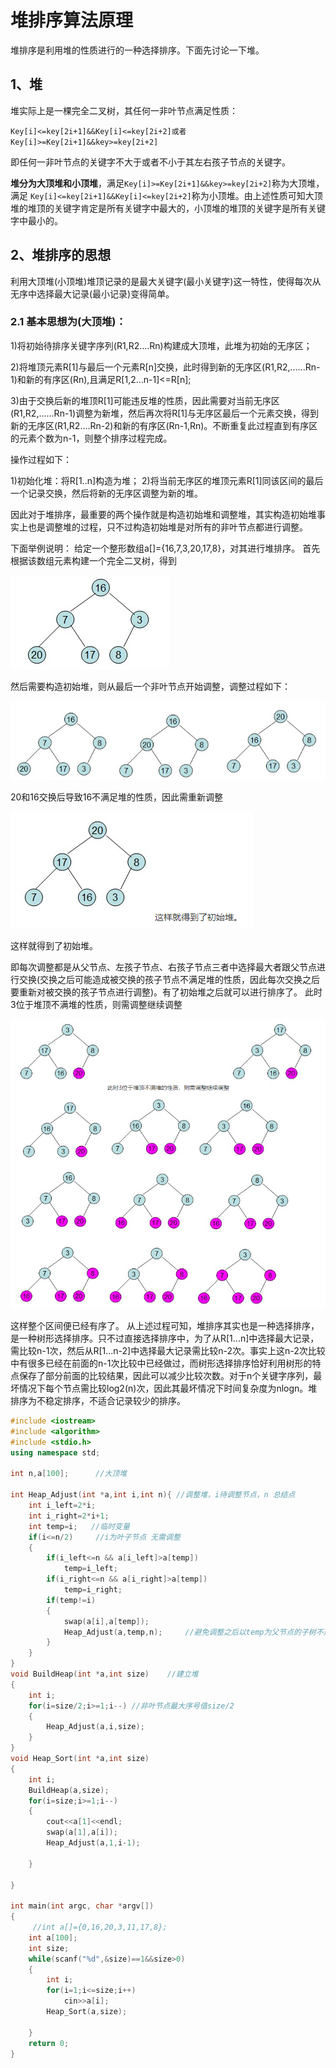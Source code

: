 # 堆排序算法原理

 堆排序是利用堆的性质进行的一种选择排序。下面先讨论一下堆。

## 1、堆

堆实际上是一棵完全二叉树，其任何一非叶节点满足性质：

`Key[i]<=key[2i+1]&&Key[i]<=key[2i+2]或者Key[i]>=Key[2i+1]&&key>=key[2i+2]`

即任何一非叶节点的关键字不大于或者不小于其左右孩子节点的关键字。

**堆分为大顶堆和小顶堆**，满足`Key[i]>=Key[2i+1]&&key>=key[2i+2]`称为大顶堆，满足 `Key[i]<=key[2i+1]&&Key[i]<=key[2i+2]`称为小顶堆。由上述性质可知大顶堆的堆顶的关键字肯定是所有关键字中最大的，小顶堆的堆顶的关键字是所有关键字中最小的。

## 2、堆排序的思想

利用大顶堆(小顶堆)堆顶记录的是最大关键字(最小关键字)这一特性，使得每次从无序中选择最大记录(最小记录)变得简单。

### 2.1 基本思想为(大顶堆)：

1)将初始待排序关键字序列(R1,R2....Rn)构建成大顶堆，此堆为初始的无序区；

2)将堆顶元素R[1]与最后一个元素R[n]交换，此时得到新的无序区(R1,R2,......Rn-1)和新的有序区(Rn),且满足R[1,2...n-1]<=R[n]; 

3)由于交换后新的堆顶R[1]可能违反堆的性质，因此需要对当前无序区(R1,R2,......Rn-1)调整为新堆，然后再次将R[1]与无序区最后一个元素交换，得到新的无序区(R1,R2....Rn-2)和新的有序区(Rn-1,Rn)。不断重复此过程直到有序区的元素个数为n-1，则整个排序过程完成。

操作过程如下：

1)初始化堆：将R[1..n]构造为堆；
2)将当前无序区的堆顶元素R[1]同该区间的最后一个记录交换，然后将新的无序区调整为新的堆。

因此对于堆排序，最重要的两个操作就是构造初始堆和调整堆，其实构造初始堆事实上也是调整堆的过程，只不过构造初始堆是对所有的非叶节点都进行调整。

下面举例说明：
给定一个整形数组a[]={16,7,3,20,17,8}，对其进行堆排序。
首先根据该数组元素构建一个完全二叉树，得到

![heap1](../images/heap1.png)

然后需要构造初始堆，则从最后一个非叶节点开始调整，调整过程如下：

![heap2](../images/heap2.png)

20和16交换后导致16不满足堆的性质，因此需重新调整

![heap3](../images/heap3.png)

这样就得到了初始堆。

即每次调整都是从父节点、左孩子节点、右孩子节点三者中选择最大者跟父节点进行交换(交换之后可能造成被交换的孩子节点不满足堆的性质，因此每次交换之后要重新对被交换的孩子节点进行调整)。有了初始堆之后就可以进行排序了。
此时3位于堆顶不满堆的性质，则需调整继续调整

![heap4](../images/heap4.png)

这样整个区间便已经有序了。
从上述过程可知，堆排序其实也是一种选择排序，是一种树形选择排序。只不过直接选择排序中，为了从R[1...n]中选择最大记录，需比较n-1次，然后从R[1...n-2]中选择最大记录需比较n-2次。事实上这n-2次比较中有很多已经在前面的n-1次比较中已经做过，而树形选择排序恰好利用树形的特点保存了部分前面的比较结果，因此可以减少比较次数。对于n个关键字序列，最坏情况下每个节点需比较log2(n)次，因此其最坏情况下时间复杂度为nlogn。堆排序为不稳定排序，不适合记录较少的排序。

```c++
#include <iostream>
#include <algorithm>
#include <stdio.h>
using namespace std;

int n,a[100];      //大顶堆

int Heap_Adjust(int *a,int i,int n){ //调整堆，i待调整节点，n 总结点
    int i_left=2*i;
    int i_right=2*i+1;
    int temp=i;   //临时变量
    if(i<=n/2)     //i为叶子节点 无需调整
    {
        if(i_left<=n && a[i_left]>a[temp])
            temp=i_left;
        if(i_right<=n && a[i_right]>a[temp])
            temp=i_right;
        if(temp!=i)
        {
            swap(a[i],a[temp]);
            Heap_Adjust(a,temp,n);     //避免调整之后以temp为父节点的子树不是堆
        }
    }
}
void BuildHeap(int *a,int size)    //建立堆
{
    int i;
    for(i=size/2;i>=1;i--) //非叶节点最大序号值size/2
    {
        Heap_Adjust(a,i,size);
    }
}
void Heap_Sort(int *a,int size)
{
    int i;
    BuildHeap(a,size);
    for(i=size;i>=1;i--)
    {
        cout<<a[1]<<endl;
        swap(a[1],a[i]);
        Heap_Adjust(a,1,i-1);

    }

}

int main(int argc, char *argv[])
{
     //int a[]={0,16,20,3,11,17,8};
    int a[100];
    int size;
    while(scanf("%d",&size)==1&&size>0)
    {
        int i;
        for(i=1;i<=size;i++)
            cin>>a[i];
        Heap_Sort(a,size);

    }
    return 0;
}
```